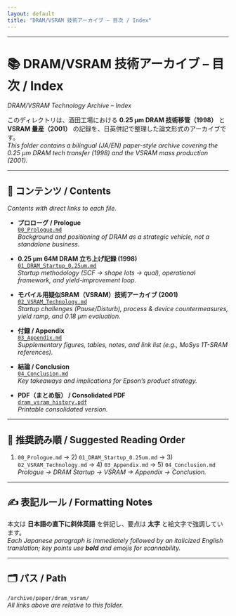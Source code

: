 ```yaml
---
layout: default
title: "DRAM/VSRAM 技術アーカイブ – 目次 / Index"
---
```


---

# 📚 DRAM/VSRAM 技術アーカイブ – 目次 / Index  
*DRAM/VSRAM Technology Archive – Index*

このディレクトリは、酒田工場における **0.25 µm DRAM 技術移管（1998）** と **VSRAM 量産（2001）** の記録を、日英併記で整理した論文形式のアーカイブです。  
*This folder contains a bilingual (JA/EN) paper-style archive covering the 0.25 µm DRAM tech transfer (1998) and the VSRAM mass production (2001).*

---

## 📄 コンテンツ / Contents  
*Contents with direct links to each file.*

- **プロローグ / Prologue**  
  [`00_Prologue.md`](./00_Prologue.md)  
  *Background and positioning of DRAM as a strategic vehicle, not a standalone business.*

- **0.25 µm 64M DRAM 立ち上げ記録 (1998)**  
  [`01_DRAM_Startup_0.25um.md`](./01_DRAM_Startup_0.25um.md)  
  *Startup methodology (SCF → shape lots → qual), operational framework, and yield-improvement loop.*

- **モバイル用疑似SRAM（VSRAM）技術アーカイブ (2001)**  
  [`02_VSRAM_Technology.md`](./02_VSRAM_Technology.md)  
  *Startup challenges (Pause/Disturb), process & device countermeasures, yield ramp, and 0.18 µm evaluation.*

- **付録 / Appendix**  
  [`03_Appendix.md`](./03_Appendix.md)  
  *Supplementary figures, tables, notes, and link list (e.g., MoSys 1T-SRAM references).*

- **結論 / Conclusion**  
  [`04_Conclusion.md`](./04_Conclusion.md)  
  *Key takeaways and implications for Epson’s product strategy.*

- **PDF（まとめ版） / Consolidated PDF**  
  [`dram_vsram_history.pdf`](./dram_vsram_history.pdf)  
  *Printable consolidated version.*

---

## 🔎 推奨読み順 / Suggested Reading Order

1) `00_Prologue.md` → 2) `01_DRAM_Startup_0.25um.md` → 3) `02_VSRAM_Technology.md` → 4) `03_Appendix.md` → 5) `04_Conclusion.md`  
*Prologue → DRAM Startup → VSRAM → Appendix → Conclusion.*

---

## ✍️ 表記ルール / Formatting Notes

本文は **日本語の直下に斜体英語** を併記し、要点は **太字** と絵文字で強調しています。  
*Each Japanese paragraph is immediately followed by an italicized English translation; key points use **bold** and emojis for scannability.*

---

## 🗂 パス / Path

`/archive/paper/dram_vsram/`  
*All links above are relative to this folder.*
